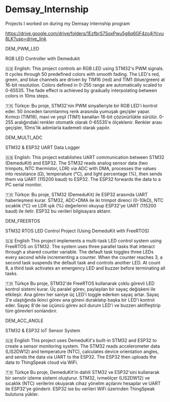 # Demsay_Internship
 
Projects I worked on during my Demsay internship program

https://drive.google.com/drive/folders/1EzfbrS7SoxPwu5g6q6GF4zo4jYcyu8LK?usp=drive_link

DEM_PWM_LED

RGB LED Controller with Demedukit

🇬🇧 English:
This project controls an RGB LED using STM32's PWM signals. It cycles through 50 predefined colors with smooth fading. The LED's red, green, and blue channels are driven by TIM16 (red) and TIM1 (blue/green) at 16-bit resolution. Colors defined in 0-255 range are automatically scaled to 0-65535. The fade effect is achieved by gradually interpolating between colors in 10ms steps.

🇹🇷 Türkçe:
Bu proje, STM32'nin PWM sinyalleriyle bir RGB LED'i kontrol eder. 50 önceden tanımlanmış renk arasında yumuşak geçişler yapar. Kırmızı (TIM16), mavi ve yeşil (TIM1) kanalları 16-bit çözünürlükte sürülür. 0-255 aralığındaki renkler otomatik olarak 0-65535'e ölçeklenir. Renkler arası geçişler, 10ms'lik adımlarla kademeli olarak yapılır.


DEM_MULTI_ADC

STM32 & ESP32 UART Data Logger

🇬🇧 English:
This project establishes UART communication between STM32 (DemeduKit) and ESP32. The STM32 reads analog sensor data (two trimpots, NTC thermistor, LDR) via ADC with DMA, processes the values into resistance (Ω), temperature (°C), and light percentage (%), then sends them via UART (115200 baud) to ESP32. The ESP32 forwards the data to a PC serial monitor.

🇹🇷 Türkçe:
Bu proje, STM32 (DemeduKit) ile ESP32 arasında UART haberleşmesi kurar. STM32, ADC+DMA ile iki trimpot direnci (0-10kΩ), NTC sıcaklık (°C) ve LDR ışık (%) değerlerini okuyup ESP32'ye UART (115200 baud) ile iletir. ESP32 bu verileri bilgisayara aktarır.


DEM_FREERTOS

STM32 RTOS LED Control Project
(Using DemeduKit with FreeRTOS)

🇬🇧 English
This project implements a multi-task LED control system using FreeRTOS on STM32. The system uses three parallel tasks that interact through a shared counter variable. The default task toggles three LEDs every second while incrementing a counter. When the counter reaches 3, a second task suspends the default task and controls another LED. At count 8, a third task activates an emergency LED and buzzer before terminating all tasks.

🇹🇷 Türkçe
Bu proje, STM32'de FreeRTOS kullanarak çoklu görevli LED kontrol sistemi kurar. Üç paralel görev, paylaşılan bir sayaç değişkeni ile etkileşir. Ana görev her saniye üç LED'i toggle ederken sayaç artar. Sayaç 3'e ulaştığında ikinci görev ana görevi duraklatıp başka bir LED'i kontrol eder. Sayaç 8'de ise üçüncü görev acil durum LED'i ve buzzerı aktifleştirip tüm görevleri sonlandırır.

DEM_ACC_ANGLE

STM32 & ESP32 IoT Sensor System

🇬🇧 English
This project uses DemeduKit's built-in STM32 and ESP32 to create a sensor monitoring system. The STM32 reads accelerometer data (LIS2DW12) and temperature (NTC), calculates device orientation angles, and sends the data via UART to the ESP32. The ESP32 then uploads the data to ThingSpeak cloud via WiFi.

🇹🇷 Türkçe
Bu proje, DemeduKit'in dahili STM32 ve ESP32'sini kullanarak bir sensör izleme sistemi oluşturur. STM32, ivmeölçer (LIS2DW12) ve sıcaklık (NTC) verilerini okuyarak cihaz yönelim açılarını hesaplar ve UART ile ESP32'ye gönderir. ESP32 ise bu verileri WiFi üzerinden ThingSpeak bulutuna yükler.

